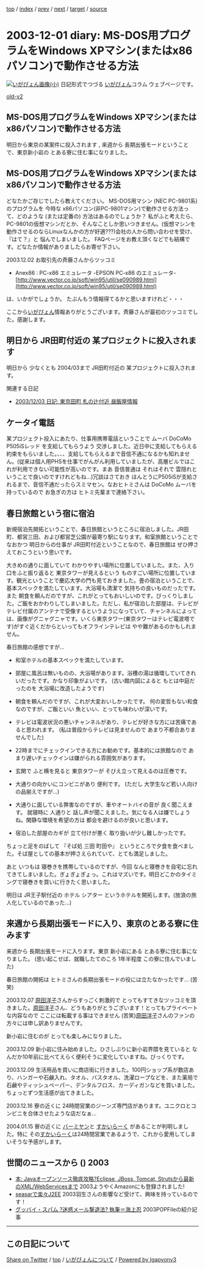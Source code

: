 [top](../index.html) 
 / [index](index.html) 
 / [prev](ig031130.html) 
 / [next](ig031202.html) 
 / [target](https://igapyon.github.io/diary/2003/ig031201.html) 
 / [source](https://github.com/igapyon/diary/blob/master/2003/ig031201.src.md) 

2003-12-01 diary: MS-DOS用プログラムをWindows XPマシン(またはx86パソコン)で動作させる方法
=====================================================================================================
[![いがぴょん画像(小)](https://igapyon.github.io/diary/images/iga200306s.jpg "いがぴょん")](https://igapyon.github.io/diary/memo/memoigapyon.html) 日記形式でつづる [いがぴょん](https://igapyon.github.io/diary/memo/memoigapyon.html)コラム ウェブページです。

[old-v2](ig031201-orig.html)

## MS-DOS用プログラムをWindows XPマシン(またはx86パソコン)で動作させる方法

明日から東京の某案件に投入されます , 来週から 長期出張モードということで、東京新小岩の とある寮に住む事になりました。


## MS-DOS用プログラムをWindows XPマシン(またはx86パソコン)で動作させる方法

どなたかご存じでしたら教えてください。
MS-DOS用マシン (NEC PC-9801系) のプログラムを 今時な x86パソコン(非PC-9801マシン)で動作させる方法って、どのような
(または定番の) 方法はあるのでしょうか？ 私がふと考えたら、PC-9801の仮想マシンだとか、そんなことしか思いつきません。(仮想マシンを動作させるのならLinuxなんかの方が好適???)会社の人から問い合わせを受け、『はて？』と 悩んでしまいました。
FAQページをお教え頂くなどでも結構です。どなたか情報がありましたらお寄せ下さい。

2003.12.02 お取引先の斉藤さんからツッコミ

* Anex86 : PC-x86 エミュレータ -EPSON PC-x86 のエミュレータ-
  [http://www.vector.co.jp/soft/win95/util/se090989.html](http://www.vector.co.jp/soft/win95/util/se090989.html)

は、いかがでしょうか。 たぶんもう情報得てるかと思いますけれど・・・

ここから[いがぴょん](http://www.igapyon.jp/igapyon/diary/memo/memoigapyon.html)情報ありがとうございます。斉藤さんが最初のツッコミでした。感謝します。

## 明日から JR田町付近の 某プロジェクトに投入されます

明日から 少なくとも 2004/03まで JR田町付近の 某プロジェクトに投入されます。

関連する日記

* [2003/12/03 日記: 東京田町 札の辻付近 昼飯屋情報](ig031203.html)

## ケータイ電話

某プロジェクト投入にあたり、仕事用携帯電話ということで ムーバ DoCoMo P505iSレッド を支給してもらうよう 交渉しました。近日中に支給してもらえる約束をもらいました。、、、支給してもらえるまで音信不通になるかも知れません。(従来は個人用PHSを仕事でがんがん利用していましたが、高層ビルではこれが利用できない可能性が高いのです。まあ 音信普通は それはそれで 雲隠れということで良いのですけれどもね…)冗談はさておき ほんとうにP505iSが支給されるまで、音信不通だったらスミマセン。なおヒトミさんは DoCoMo ムーバを持っているので お急ぎの方は ヒトミ先輩まで連絡下さい。

## 春日旅館という宿に宿泊

新規宿泊先開拓ということで、春日旅館というところに宿泊しました。JR田町、都営三田、および都営芝公園が最寄り駅になります。和室旅館ということで なおかつ 明日からの仕事が
JR田町付近ということなので、春日旅館は ぜひ押さえておこうという思いです。

大きめの通りに面していて わかりやすい場所に位置していました。また、入り口をふと振り返ると 東京タワーが見えるという ものすごい場所に位置しています。観光ということで慶応大学の門も見ておきました。畳の宿泊ということで、基本スペックを満たしています。大浴場も清潔で 気持ちの良いものだったです。また 朝食を頼んだのですが、これがとってもおいしいのです。びっくりしました。ご飯をおかわりしてしまいました。ただし、私が宿泊した部屋は、テレビが テレビ付属のアンテナで受像するというようになっていて、チャンネルによっては、画像がグニャグニャです。いくら東京タワー(東京タワーはテレビ電波塔です)がすぐ近くだからといってもオフラインテレビは やや難があるのかもしれません。

春日旅館の感想ですが…

* 和室ホテルの基本スペックを満たしています。
  
* 部屋に風呂は無いものの、大浴場があります。浴槽の湯は循環していてきれいだったです。かなり印象がよいです。
  (古い館内図によると もとは中庭だったのを 大浴場に改造したようです)
  
* 朝食を頼んだのですが、これが大変おいしかったです。
  何の変哲もない和食なのですが、ご飯といい 魚といい、とっても味わいが深いです。
  
* テレビは電波状況の悪いチャンネルがあり、テレビが好きな方には苦痛であると思われます。
  (私は普段からテレビは見ませんので あまり不都合ありませんでした)
  
* 22時までにチェックインできる方にお勧めです。基本的には旅館なので あまり遅いチェックインは嫌がられる雰囲気があります。
  
* 玄関で ふと横を見ると 東京タワーが そびえ立って見えるのは圧巻です。
  
* 大通りの向かいにコンビニがあり 便利です。
  (ただし 大学生など若い人向けの品揃えですが…)
  
* 大通りに面している弊害なのですが、車やオートバイの音が 良く聞こえます。
  就寝時に 人通りと 話し声が聞こえました。気になる人は嫌でしょうね。閑静な環境を希望の方は
  都会を避けるのが良いと思います。
  
* 宿泊した部屋のカギが 立て付けが悪く 取り扱いが少し難しかったです。

ちょっと足をのばして 『そば処 三田 町田や』 というところで夕食を食べました。そば屋としての基本が押さえられていて、とても満足しました。

あと いつもは 寝巻きを携帯しているのですが、今回 なんと寝巻きを自宅に忘れてきてしまいました。ぎょぎょぎょっ。これはマズいです。明日どこかのタイミングで寝巻きを買いに行きたく思いました。

明日は JR王子駅付近の ホテル シアター というホテルを開拓します。(放浪の旅人化しているのであった…)

## 来週から長期出張モードに入り、東京のとある寮に住みます

来週から 長期出張モードに入ります。東京 新小岩にある とある寮に住む事になりました。
(思い起こせば、就職したてのころ 1年半程度 この寮に住んでいました)

春日旅館の開拓は ヒトミさんの長期出張モードの役には立たなかったです… (苦笑)

2003.12.07 [原田洋子](http://www.netpotlet.com/)さんからすっごく刺激的で とってもすてきなツッコミを頂きました。[原田洋子](http://www.netpotlet.com/)さん、どうもありがとうございます！とってもプライベートな内容なので ここには転載する事はできません (苦笑)[原田洋子](http://www.netpotlet.com/)さんのファンの方々には申し訳ありませんです。

新小岩に住むのが とっても楽しみになりました。

2003.12.09 新小岩に住み始めました。ひさしぶりに新小岩界隈を見ていると なんだか10年前に比べてえらく便利そうに変化していますね。びっくりです。

2003.12.09 生活用品を買いに商店街に行きました。100円ショップ系が数店あり、ハンガーや石鹸入れ、タオル、バスタオル、洗濯ロープなどを、また薬局で石鹸やティッシュペーパー、デンタルフロス、カーディガンなどを買いました。ちょっとずつ生活感が出てきました。

2003.12.16 寮の近くに 24時間営業のジーンズ専門店があります。ユニクロとコンビニを合体させたような店だなぁ…

2004.01.15 寮の近くに [バーミヤン](http://www.skylark.co.jp/cgi-bin/topmenu/menu_ch.cgi?url-http://www.skylark.co.jp/k/k00gt.html)と [すかいらーく](http://www.skylark.co.jp/) があることが判明しました。特に その[すかいらーく](http://www.skylark.co.jp/)は24時間営業であるようで、これから愛用してしまいそうな予感がします。

## 世間のニュースから () 2003

* [本: Javaオープンソース徹底攻略?Eclipse, JBoss, Tomcat, Strutsから最新のXML/WebServicesまで](http://www.amazon.co.jp/exec/obidos/ASIN/4883731901/toraneko-22/)  2003ようやくAmazonにも登録されました!
* [seasarで楽々J2EE](http://homepage3.nifty.com/ueyan/seasar/index.html)  2003羽生さんの影響など受けて、興味を持っているのです！
* [グッバイ・スパム ?迷惑メール撃退法? 執筆＝海上忍](http://pcweb.mycom.co.jp/special/2003/spam/)  2003POPFileの紹介記事


----------------------------------------------------------------------------------------------------

## この日記について

[Share on Twitter](https://twitter.com/intent/tweet?hashtags=igapyon%2Cdiary%2C%E3%81%84%E3%81%8C%E3%81%B4%E3%82%87%E3%82%93&text=MS-DOS%E7%94%A8%E3%83%97%E3%83%AD%E3%82%B0%E3%83%A9%E3%83%A0%E3%82%92Windows+XP%E3%83%9E%E3%82%B7%E3%83%B3%28%E3%81%BE%E3%81%9F%E3%81%AFx86%E3%83%91%E3%82%BD%E3%82%B3%E3%83%B3%29%E3%81%A7%E5%8B%95%E4%BD%9C%E3%81%95%E3%81%9B%E3%82%8B%E6%96%B9%E6%B3%95&url=https%3A%2F%2Figapyon.github.io%2Fdiary%2F2003%2Fig031201.html) / [top](../index.html) / [いがぴょんについて](https://igapyon.github.io/diary/memo/memoigapyon.html) / [Powered by Igapyonv3](https://github.com/igapyon/igapyonv3)
